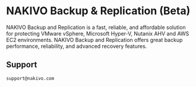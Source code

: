 # NAKIVO Backup & Replication (Beta)

NAKIVO Backup and Replication is a fast, reliable, and affordable solution for protecting VMware vSphere, Microsoft Hyper-V, Nutanix AHV and AWS EC2 environments. NAKIVO Backup and Replication offers great backup performance, reliability, and advanced recovery features.

## Support

```
support@nakivo.com
```
